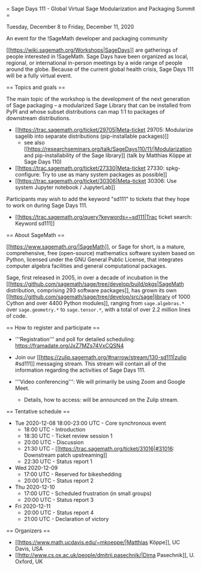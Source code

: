 = Sage Days 111 - Global Virtual Sage Modularization and Packaging Summit =

Tuesday, December 8 to Friday, December 11, 2020

An event for the !SageMath developer and packaging community

[[https://wiki.sagemath.org/Workshops|SageDays]] are gatherings of people interested in !SageMath. Sage Days have been organized as local, regional, or international in-person meetings by a wide range of people around the globe.  Because of the current global health crisis, Sage Days 111 will be a fully virtual event.

== Topics and goals ==

The main topic of the workshop is the development of the next generation of Sage packaging – a modularized Sage Library that can be installed from PyPI and whose subset distributions can map 1:1 to packages of downstream distributions.

 * [[https://trac.sagemath.org/ticket/29705|Meta-ticket 29705: Modularize sagelib into separate distributions (pip-installable packages)]]
     * see also [[https://researchseminars.org/talk/SageDays110/11/|Modularization and pip-installability of the Sage library]] (talk by Matthias Köppe at Sage Days 110)
 * [[https://trac.sagemath.org/ticket/27330|Meta-ticket 27330: spkg-configure: Try to use as many system packages as possible]]
 * [[https://trac.sagemath.org/ticket/30306|Meta-ticket 30306: Use system Jupyter notebook / JupyterLab]]

Participants may wish to add the keyword "sd111" to tickets that they hope to work on during Sage Days 111.

 * [[https://trac.sagemath.org/query?keywords=~sd111|Trac ticket search: Keyword sd111]]

== About SageMath ==

[[https://www.sagemath.org/|SageMath]], or Sage for short, is a mature, comprehensive, free (open-source) mathematics software system based on Python, licensed under the GNU General Public License, that integrates computer algebra facilities and general computational packages. 

Sage, first released in 2005, in over a decade of incubation in the  [[https://github.com/sagemath/sage/tree/develop/build/pkgs|SageMath distribution, comprising 293 software packages]], has grown its own [[https://github.com/sagemath/sage/tree/develop/src/sage|library of 1000 Cython and over 4400 Python modules]], ranging from `sage.algebras.*` over `sage.geometry.*` to `sage.tensor.*`, with a total of over 2.2 million lines of code.  

== How to register and participate ==

 * '''Registration''' and poll for detailed scheduling: https://framadate.org/JxZ7MZs74VxCQSN4

 * Join our [[https://zulip.sagemath.org/#narrow/stream/130-sd111|zulip #sd111]] messaging stream. This stream will contain all of the information regarding the activities of Sage Days 111.

 * '''Video conferencing''': We will primarily be using Zoom and Google Meet. 

   * Details, how to access: will be announced on the Zulip stream.

== Tentative schedule ==

 * Tue 2020-12-08 18:00-23:00 UTC - Core synchronous event
    * 18:00 UTC - Introduction
    * 18:30 UTC - Ticket review session 1
    * 20:00 UTC - Discussion
    * 21:30 UTC - [[https://trac.sagemath.org/ticket/31016|#31016: Downstream patch upstreaming]]
    * 22:30 UTC - Status report 1
 * Wed 2020-12-09
    * 17:00 UTC - Reserved for bikeshedding
    * 20:00 UTC - Status report 2
 * Thu 2020-12-10
    * 17:00 UTC - Scheduled frustration (in small groups)
    * 20:00 UTC - Status report 3
 * Fri 2020-12-11
    * 20:00 UTC - Status report 4
    * 21:00 UTC - Declaration of victory

== Organizers ==

 * [[https://www.math.ucdavis.edu/~mkoeppe/|Matthias Köppe]], UC Davis, USA
 * [[http://www.cs.ox.ac.uk/people/dmitrii.pasechnik/|Dima Pasechnik]], U. Oxford, UK
